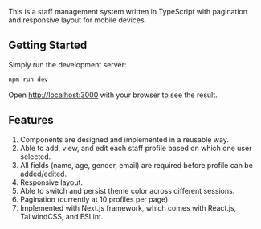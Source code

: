 This is a staff management system written in TypeScript with pagination and responsive layout for mobile devices.

## Getting Started

Simply run the development server:

```bash
npm run dev
```

Open [http://localhost:3000](http://localhost:3000) with your browser to see the result.

## Features
1. Components are designed and implemented in a reusable way.
2. Able to add, view, and edit each staff profile based on which one user selected.
3. All fields (name, age, gender, email) are required before profile can be added/edited.
4. Responsive layout.
5. Able to switch and persist theme color across different sessions.
6. Pagination (currently at 10 profiles per page).
7. Implemented with Next.js framework, which comes with React.js, TailwindCSS, and ESLint.
